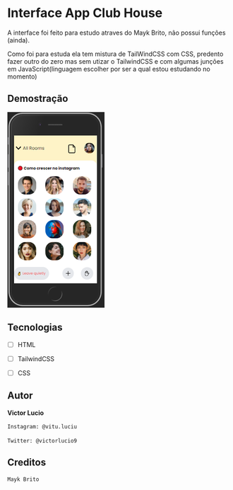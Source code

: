 # Interface App Club House

A interface foi feito para estudo atraves do Mayk Brito, não possui funções (ainda).

Como foi para estuda ela tem mistura de TailWindCSS com CSS, 
predento fazer outro do zero mas sem utizar o TailwindCSS e com algumas junções em         JavaScript(linguagem escolher por ser a qual estou estudando no momento)

## Demostração


<img src="./assents/demo.png" alt="Exemplo">

## Tecnologias

- [ ] HTML

- [ ] TailwindCSS

- [ ] CSS

## Autor
 **Victor Lucio**

    Instagram: @vitu.luciu

    Twitter: @victorlucio9

## Creditos
    Mayk Brito 
        
